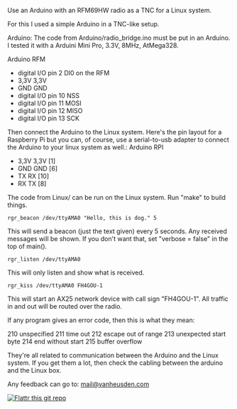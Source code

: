 Use an Arduino with an RFM69HW radio as a TNC for a Linux system.

For this I used a simple Arduino in a TNC-like setup.

Arduino:
The code from Arduino/radio_bridge.ino must be put in an Arduino.
I tested it with a Arduini Mini Pro, 3.3V, 8MHz, AtMega328.

Arduino                 RFM
- digital I/O pin 2     DI0 on the RFM
- 3,3V                  3,3V
- GND                   GND
- digital I/O pin 10    NSS
- digital I/O pin 11    MOSI
- digital I/O pin 12    MISO
- digital I/O pin 13    SCK

Then connect the Arduino to the Linux system.
Here's the pin layout for a Raspberry Pi but you can, of course,
use a serial-to-usb adapter to connect the Arduino to your linux
system as well.:
Arduino                 RPI
- 3,3V                  3,3V [1]
- GND                   GND  [6]
- TX                    RX   [10]
- RX                    TX   [8]

The code from Linux/ can be run on the Linux system.
Run "make" to build things.

	rgr_beacon /dev/ttyAMA0 "Hello, this is dog." 5

This will send a beacon (just the text given) every 5 seconds.
Any received messages will be shown. If you don't want that,
set "verbose = false" in the top of main().

	rgr_listen /dev/ttyAMA0

This will only listen and show what is received.

	rgr_kiss /dev/ttyAMA0 FH4GOU-1

This will start an AX25 network device with call sign "FH4GOU-1".
All traffic in and out will be routed over the radio.

If any program gives an error code, then this is what they mean:

210	unspecified
211	time out
212	escape out of range
213	unexpected start byte
214	end without start
215	buffer overflow

They're all related to communication between the Arduino and
the Linux system.
If you get them a lot, then check the cabling between the
arduino and the Linux box.


Any feedback can go to: mail@vanheusden.com

[![Flattr this git repo](http://api.flattr.com/button/flattr-badge-large.png)](https://flattr.com/submit/auto?user_id=flok&url=https://github.com/flok99/radio_gateway_rpi&title=radio_gateway_rpi&language=&tags=github&category=software)

